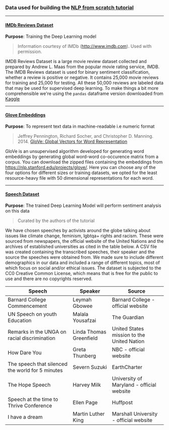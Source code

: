 ### Data used for building the [NLP from scratch tutorial](https://github.com/Dbhasin1/numpy-tutorials/blob/ethics-tutorial/content/tutorial-nlp-from-scratch.md)
---
#### [IMDb Reviews Dataset](https://github.com/Dbhasin1/ethics-tutorial/blob/lstm-update/data/IMDB%20Dataset.csv)

**Purpose**: Training the Deep Learning model

> Information courtesy of
IMDb
(http://www.imdb.com).
Used with permission.

IMDB Reviews Dataset is a large movie review dataset collected and prepared by Andrew L. Maas from the popular movie rating service, IMDB. The IMDB Reviews dataset is used for binary sentiment classification, whether a review is positive or negative. It contains 25,000 movie reviews for training and 25,000 for testing. All these 50,000 reviews are labeled data that may be used for supervised deep learning. To make things a bit more comprehensible we're using the `pandas` dataframe version downloaded from [Kaggle](https://www.kaggle.com/lakshmi25npathi/imdb-dataset-of-50k-movie-reviews)

---

#### [Glove Embeddings](https://nlp.stanford.edu/projects/glove/)
**Purpose**: To represent text data in machine-readable i.e numeric format
> Jeffrey Pennington, Richard Socher, and Christopher D. Manning. 2014. [GloVe: Global Vectors for Word Representation](https://nlp.stanford.edu/pubs/glove.pdf)

GloVe is an unsupervised algorithm developed for generating word embeddings by generating global word-word co-occurence matrix from a corpus. You can download the zipped files containing the embeddings from https://nlp.stanford.edu/projects/glove/. 
Here you can choose any of the four options for different sizes or training datasets, we opted for the least resource-heavy file with 50 dimensional representations for each word. 

---

#### [Speech Dataset](https://github.com/Dbhasin1/ethics-tutorial/blob/lstm-update/data/speeches.csv)
**Purpose**: The trained Deep Learning Model will perform sentiment analysis on this data 
> Curated by the authors of the tutorial 

We have chosen speeches by activists around the globe talking about issues like climate change, feminism, lgbtqa+ rights and racism. These were sourced from newspapers, the official website of the United Nations and the archives of established universities as cited in the table below. A CSV file was created containing the transcribed speeches, their speaker and the source the speeches were obtained from. 
We made sure to include different demographics in our data and included a range of different topics, most of which focus on social and/or ethical issues. The dataset is subjected to the CC0 Creative Common License, which means that is free for the public to use and there are no copyrights reserved.

| Speech                                           | Speaker                 | Source                                                     |
|--------------------------------------------------|-------------------------|------------------------------------------------------------|
| Barnard College Commencement                     | Leymah Gbowee           | Barnard College - official website                         |
| UN Speech on youth Education                     | Malala Yousafzai        | The Guardian                                               |
| Remarks in the UNGA on racial discrimination     | Linda Thomas Greenfield | United States mission to the United Nation                 |
| How Dare You                                     | Greta Thunberg          | NBC - official website                                     |
| The speech that silenced the world for 5 minutes | Severn Suzuki           | EarthCharter                                               |
| The Hope Speech                                  | Harvey Milk             | University of Maryland - official website                  |
| Speech at the time to Thrive Conference          | Ellen Page              | Huffpost                                                   |
| I have a dream                                   | Martin Luther King      | Marshall University - official website                     |
